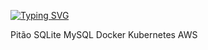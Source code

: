<a href="https://git.io/typing-svg"><img src="https://readme-typing-svg.demolab.com?font=Fira+Code&weight=600&size=22&duration=5001&pause=999&color=3F63F7&center=falso&vCenter=falso&repeat=verdadeiro&random=falso&width=575&lines=Ol%C3%A1%2C+meu+nome+%C3%A9+Isaque;Estudo+Redes+de+Computadores++na+Est%C3%A1cio;+DevSecOps++%26+Cloud+Computing;Tenho+Interesse+por+Back-End+e+Front-End;BEM-VINDO(%40)" alt="Typing SVG" /></a>


Pitão SQLite MySQL Docker Kubernetes AWS 
